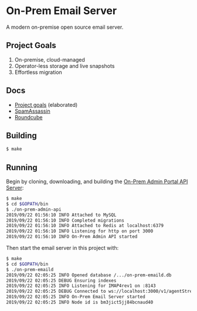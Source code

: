 # On-Prem Email Server

A modern on-premise open source email server.

## Project Goals

1. On-premise, cloud-managed
2. Operator-less storage and live snapshots
3. Effortless migration

## Docs

* [Project goals](./docs/Goals.md) (elaborated)
* [SpamAssassin](./docs/SpamAssassin.md)
* [Roundcube](./docs/Roundcube.md)

## Building

```sh
$ make
```

## Running

Begin by cloning, downloading, and building the [On-Prem Admin Portal API Server](git@github.com:Megalithic-LLC/on-prem-admin-api.git):

```sh
$ make
$ cd $GOPATH/bin
$ ./on-prem-admin-api
2019/09/22 01:56:10 INFO Attached to MySQL
2019/09/22 01:56:10 INFO Completed migrations
2019/09/22 01:56:10 INFO Attached to Redis at localhost:6379
2019/09/22 01:56:10 INFO Listening for http on port 3000
2019/09/22 01:56:10 INFO On-Prem Admin API started
```

Then start the email server in this project with:

```sh
$ make
$ cd $GOPATH/bin
$ ./on-prem-emaild
2019/09/22 02:05:25 INFO Opened database /.../on-prem-emaild.db
2019/09/22 02:05:25 DEBUG Ensuring indexes
2019/09/22 02:05:25 INFO Listening for IMAP4rev1 on :8143
2019/09/22 02:05:25 DEBUG Connected to ws://localhost:3000/v1/agentStream
2019/09/22 02:05:25 INFO On-Prem Email Server started
2019/09/22 02:05:25 INFO Node id is bm3jict5jj84bcnaud40
```
